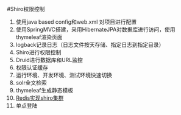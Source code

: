 #Shiro权限控制

1. 使用java based config和web.xml 对项目进行配置
2. 使用SpringMVC搭建，采用HibernateJPA对数据库进行访问，使用thymeleaf渲染页面
3. logback记录日志（日志文件按天存储、指定日志到指定目录）
4. Shiro进行权限控制
5. Druid进行数据库和URL监控
6. 权限认证缓存
7. 运行环境、开发环境、测试环境快速切换
8. solr全文检索
9. thymeleaf生成静态模板
10. [Redis实现shiro集群](http://jetgeng.github.io/blog/html/2014/09/07/redis_shiro.html)
11. 单点登陆